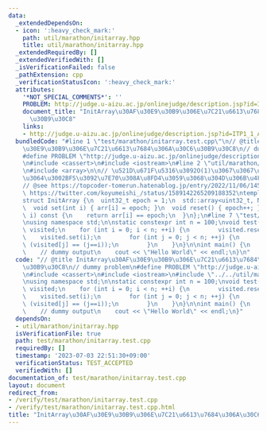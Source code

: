 ```yaml
---
data:
  _extendedDependsOn:
  - icon: ':heavy_check_mark:'
    path: util/marathon/initarray.hpp
    title: util/marathon/initarray.hpp
  _extendedRequiredBy: []
  _extendedVerifiedWith: []
  _isVerificationFailed: false
  _pathExtension: cpp
  _verificationStatusIcon: ':heavy_check_mark:'
  attributes:
    '*NOT_SPECIAL_COMMENTS*': ''
    PROBLEM: http://judge.u-aizu.ac.jp/onlinejudge/description.jsp?id=ITP1_1_A
    document_title: "InitArray\u30AF\u30E9\u30B9\u306E\u7C21\u6613\u7684\u306A\u30C6\
      \u30B9\u30C8"
    links:
    - http://judge.u-aizu.ac.jp/onlinejudge/description.jsp?id=ITP1_1_A
  bundledCode: "#line 1 \"test/marathon/initarray.test.cpp\"\n// @title InitArray\u30AF\
    \u30E9\u30B9\u306E\u7C21\u6613\u7684\u306A\u30C6\u30B9\u30C8\n// dummy problem\n\
    #define PROBLEM \"http://judge.u-aizu.ac.jp/onlinejudge/description.jsp?id=ITP1_1_A\"\
    \n#include <cassert>\n#include <iostream>\n#line 2 \"util/marathon/initarray.hpp\"\
    \n#include <array>\n\n// \u521D\u671F\u5316\u3092O(1)\u3067\u3067\u304D\u308B\u3084\
    \u3064\u3002BFS\u3092\u7E70\u308A\u8FD4\u3059\u3068\u304D\u306B\u4FBF\u5229\n\
    // @see https://topcoder-tomerun.hatenablog.jp/entry/2022/11/06/145156\n// @see\
    \ https://twitter.com/koyumeishi_/status/1589142265209188352\ntemplate<int N>\n\
    struct InitArray {\n  uint32_t epoch = 1;\n  std::array<uint32_t, N> arr = {};\n\
    \  void set(int i) { arr[i] = epoch; }\n  void reset() { epoch++; }\n  bool operator[](int\
    \ i) const {\n    return arr[i] == epoch;\n  }\n};\n#line 7 \"test/marathon/initarray.test.cpp\"\
    \nusing namespace std;\n\nstatic constexpr int n = 100;\nvoid test() {\n    InitArray<n>\
    \ visited;\n    for (int i = 0; i < n; ++i) {\n        visited.reset();\n    \
    \    visited.set(i);\n        for (int j = 0; j < n; ++j) {\n            assert\
    \ (visited[j] == (j==i));\n        }\n    }\n}\n\nint main() {\n    test();\n\n\
    \    // dummy output\n    cout << \"Hello World\" << endl;\n}\n"
  code: "// @title InitArray\u30AF\u30E9\u30B9\u306E\u7C21\u6613\u7684\u306A\u30C6\
    \u30B9\u30C8\n// dummy problem\n#define PROBLEM \"http://judge.u-aizu.ac.jp/onlinejudge/description.jsp?id=ITP1_1_A\"\
    \n#include <cassert>\n#include <iostream>\n#include \"../../util/marathon/initarray.hpp\"\
    \nusing namespace std;\n\nstatic constexpr int n = 100;\nvoid test() {\n    InitArray<n>\
    \ visited;\n    for (int i = 0; i < n; ++i) {\n        visited.reset();\n    \
    \    visited.set(i);\n        for (int j = 0; j < n; ++j) {\n            assert\
    \ (visited[j] == (j==i));\n        }\n    }\n}\n\nint main() {\n    test();\n\n\
    \    // dummy output\n    cout << \"Hello World\" << endl;\n}"
  dependsOn:
  - util/marathon/initarray.hpp
  isVerificationFile: true
  path: test/marathon/initarray.test.cpp
  requiredBy: []
  timestamp: '2023-07-03 22:51:30+09:00'
  verificationStatus: TEST_ACCEPTED
  verifiedWith: []
documentation_of: test/marathon/initarray.test.cpp
layout: document
redirect_from:
- /verify/test/marathon/initarray.test.cpp
- /verify/test/marathon/initarray.test.cpp.html
title: "InitArray\u30AF\u30E9\u30B9\u306E\u7C21\u6613\u7684\u306A\u30C6\u30B9\u30C8"
---
```

